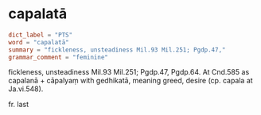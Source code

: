 # capalatā

``` toml
dict_label = "PTS"
word = "capalatā"
summary = "fickleness, unsteadiness Mil.93 Mil.251; Pgdp.47,"
grammar_comment = "feminine"
```

fickleness, unsteadiness Mil.93 Mil.251; Pgdp.47, Pgdp.64. At Cnd.585 as capalanā \+ cāpalyaṃ with gedhikatā, meaning greed, desire (cp. capala at Ja.vi.548).

fr. last

